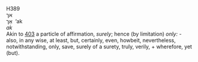 <body>
  <p>H389<br>  אך  <br> אַך  ‎  ‘ak  <br><i>ak </i><br>Akin to <a href="h0403.htm">403</a>  a particle of affirmation, <i>surely</i>; hence (by limitation) <i>only: - </i>also, in any wise, at least, but, certainly, even, howbeit, nevertheless, notwithstanding, only, save, surely of a surety, truly, verily, + wherefore, yet (but).<br></p>
 </body>